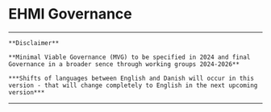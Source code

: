 # EHMI Governance

***

    **Disclaimer** 
    
    **Minimal Viable Governance (MVG) to be specified in 2024 and final Governance in a broader sence through working groups 2024-2026**

    ***Shifts of languages between English and Danish will occur in this version - that will change completely to English in the next upcoming version***
***

